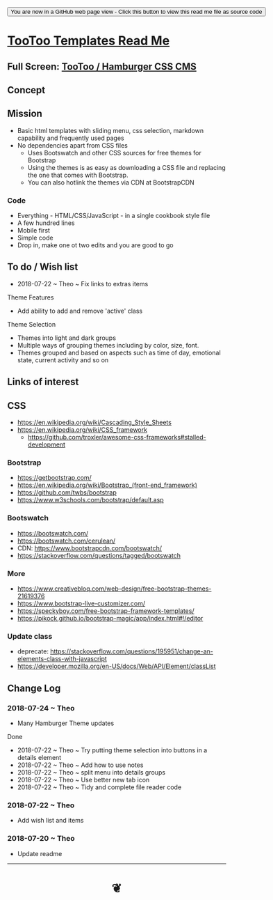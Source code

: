 <div><input type=button  class = 'btn btn-secondary btn-sm' onclick="window.location.href='https://github.com/pushme-pullyou/pushme-pullyou.github.io/blob/master/tootoo-templates/README.md'";
value='You are now in a GitHub web page view - Click this button to view this read me file as source code' ></div>


<span style=display:none; > [You are now in a GitHub source code view - click this link to view Read Me file as a web page]( https://pushme-pullyou.github.io/#tootoo-templates/README.md "View file as a web page." ) </span>


# [TooToo Templates Read Me]( #README.md )

<!--
<iframe src="https://pushme-pullyou.github.io/tootoo-templates/basic-html" width="100%" height="500px" >Iframes are not viewable in GitHub.com</iframe>

_basic-html.html_
-->

## Full Screen: [TooToo / Hamburger CSS CMS]( https://pushme-pullyou.github.io/tootoo-templates/hamburger-theme-cms/hamburger-theme-cms.html )

## Concept


## Mission

* Basic html templates with sliding menu, css selection, markdown capability and frequently used pages
* No dependencies apart from CSS files
	* Uses Bootswatch and other CSS sources for free themes for Bootstrap
	* Using the themes is as easy as downloading a CSS file and replacing the one that comes with Bootstrap.
	* You can also hotlink the themes via CDN at BootstrapCDN

### Code

* Everything - HTML/CSS/JavaScript - in a single cookbook style file
* A few hundred lines
* Mobile first
* Simple code
* Drop in, make one ot two edits and you are good to go

## To do / Wish list

* 2018-07-22 ~ Theo ~ Fix links to extras items

Theme Features
* Add ability to add and remove 'active' class

Theme Selection
* Themes into light and dark groups
* Multiple ways of grouping themes including by color, size, font.
* Themes grouped and based on aspects such as time of day, emotional state, current activity and so on

## Links of interest

## CSS

* https://en.wikipedia.org/wiki/Cascading_Style_Sheets
* https://en.wikipedia.org/wiki/CSS_framework
	* https://github.com/troxler/awesome-css-frameworks#stalled-development

###  Bootstrap

* https://getbootstrap.com/
* https://en.wikipedia.org/wiki/Bootstrap_(front-end_framework)
* https://github.com/twbs/bootstrap
* https://www.w3schools.com/bootstrap/default.asp


### Bootswatch
* https://bootswatch.com/
* https://bootswatch.com/cerulean/
* CDN: https://www.bootstrapcdn.com/bootswatch/
* https://stackoverflow.com/questions/tagged/bootswatch

### More
* https://www.creativebloq.com/web-design/free-bootstrap-themes-21619376
* https://www.bootstrap-live-customizer.com/
* https://speckyboy.com/free-bootstrap-framework-templates/
* https://pikock.github.io/bootstrap-magic/app/index.html#!/editor


### Update class

* deprecate: https://stackoverflow.com/questions/195951/change-an-elements-class-with-javascript
* https://developer.mozilla.org/en-US/docs/Web/API/Element/classList




## Change Log

### 2018-07-24 ~ Theo

* Many Hamburger Theme updates

Done
* 2018-07-22 ~ Theo ~ Try putting theme selection into buttons in a details element
* 2018-07-22 ~ Theo ~ Add how to use notes
* 2018-07-22 ~ Theo ~ split menu into details groups
* 2018-07-22 ~ Theo ~ Use better new tab icon
* 2018-07-22 ~ Theo ~ Tidy and complete file reader code

### 2018-07-22 ~ Theo

* Add wish list and items

### 2018-07-20 ~ Theo

* Update readme


***


# <center title="hello!" ><a href=javascript:window.scrollTo(0,0); style=text-decoration:none; > ❦ </a></center>
